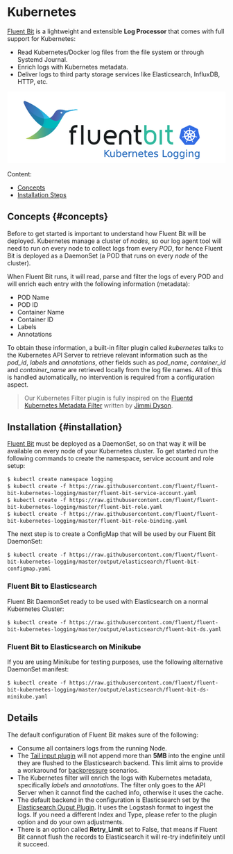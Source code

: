 # Kubernetes

[Fluent Bit](http://fluentbit.io) is a lightweight and extensible **Log Processor** that comes with full support for Kubernetes:

* Read Kubernetes/Docker log files from the file system or through Systemd Journal.
* Enrich logs with Kubernetes metadata.
* Deliver logs to third party storage services like Elasticsearch, InfluxDB, HTTP, etc.

![](../.gitbook/assets/fluentbit_kube_logging%20%281%29.png)

Content:

* [Concepts](kubernetes.md#concepts)
* [Installation Steps](kubernetes.md#installation)

## Concepts {#concepts}

Before to get started is important to understand how Fluent Bit will be deployed. Kubernetes manage a cluster of _nodes_, so our log agent tool will need to run on every node to collect logs from every _POD_, for hence Fluent Bit is deployed as a DaemonSet \(a POD that runs on every _node_ of the cluster\).

When Fluent Bit runs, it will read, parse and filter the logs of every POD and will enrich each entry with the following information \(metadata\):

* POD Name
* POD ID
* Container Name
* Container ID
* Labels
* Annotations

To obtain these information, a built-in filter plugin called _kubernetes_ talks to the Kubernetes API Server to retrieve relevant information such as the _pod\_id_, _labels_ and _annotations_, other fields such as _pod\_name_, _container\_id_ and _container\_name_ are retrieved locally from the log file names. All of this is handled automatically, no intervention is required from a configuration aspect.

> Our Kubernetes Filter plugin is fully inspired on the [Fluentd Kubernetes Metadata Filter](https://github.com/fabric8io/fluent-plugin-kubernetes_metadata_filter) written by [Jimmi Dyson](https://github.com/jimmidyson).

## Installation {#installation}

[Fluent Bit](http://fluentbit.io) must be deployed as a DaemonSet, so on that way it will be available on every node of your Kubernetes cluster. To get started run the following commands to create the namespace, service account and role setup:

```text
$ kubectl create namespace logging
$ kubectl create -f https://raw.githubusercontent.com/fluent/fluent-bit-kubernetes-logging/master/fluent-bit-service-account.yaml
$ kubectl create -f https://raw.githubusercontent.com/fluent/fluent-bit-kubernetes-logging/master/fluent-bit-role.yaml
$ kubectl create -f https://raw.githubusercontent.com/fluent/fluent-bit-kubernetes-logging/master/fluent-bit-role-binding.yaml
```

The next step is to create a ConfigMap that will be used by our Fluent Bit DaemonSet:

```text
$ kubectl create -f https://raw.githubusercontent.com/fluent/fluent-bit-kubernetes-logging/master/output/elasticsearch/fluent-bit-configmap.yaml
```

### Fluent Bit to Elasticsearch

Fluent Bit DaemonSet ready to be used with Elasticsearch on a normal Kubernetes Cluster:

```text
$ kubectl create -f https://raw.githubusercontent.com/fluent/fluent-bit-kubernetes-logging/master/output/elasticsearch/fluent-bit-ds.yaml
```

### Fluent Bit to Elasticsearch on Minikube

If you are using Minikube for testing purposes, use the following alternative DaemonSet manifest:

```text
$ kubectl create -f https://raw.githubusercontent.com/fluent/fluent-bit-kubernetes-logging/master/output/elasticsearch/fluent-bit-ds-minikube.yaml
```

## Details

The default configuration of Fluent Bit makes sure of the following:

* Consume all containers logs from the running Node.
* The [Tail input plugin](https://docs.fluentbit.io/manual/v/1.0/input/tail) will not append more than **5MB**  into the engine until they are flushed to the Elasticsearch backend. This limit aims to provide a workaround for [backpressure](https://docs.fluentbit.io/manual/v/1.0/configuration/backpressure) scenarios.
* The Kubernetes filter will enrich the logs with Kubernetes metadata, specifically _labels_ and _annotations_. The filter only goes to the API Server when it cannot find the cached info, otherwise it uses the cache.
* The default backend in the configuration is Elasticsearch set by the [Elasticsearch Ouput Plugin](https://docs.fluentbit.io/manual/v/1.0/output/elasticsearch). It uses the Logstash format to ingest the logs. If you need a different Index and Type, please refer to the plugin option and do your own adjustments.
* There is an option called **Retry\_Limit** set to False, that means if Fluent Bit cannot flush the records to Elasticsearch it will re-try indefinitely until it succeed.

